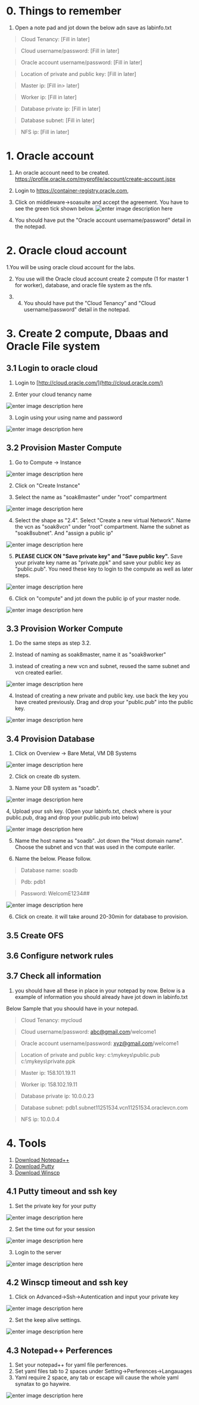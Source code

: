 

# 0. Things to remember
1. Open a note pad and jot down the below adn save as labinfo.txt

> Cloud Tenancy: [Fill in later]

> Cloud username/password: [Fill in later]

> Oracle account username/password: [Fill in later]

> Location of private and public key: [Fill in later]

> Master ip: [Fill in> later]

> Worker ip: [Fill in later]

> Database private ip: [Fill in later]

> Database subnet: [Fill in later] 

> NFS ip: [Fill in later]

# 1. Oracle account

 1. An oracle account need to be created. https://profile.oracle.com/myprofile/account/create-account.jspx
 2. Login to https://container-registry.oracle.com, 
 3. Click on middleware->soasuite and  accept the agreement. You have to see the green tick shown below.
 ![enter image description here](https://github.com/wenjian80/soak8_labs/blob/main/img/registry.JPG)

4. You should have put the "Oracle account username/password" detail in the notepad.

# 2. Oracle cloud account

1.You will be using oracle cloud account for the labs.

2. You use will the Oracle cloud account create 2 compute (1 for master 1 for worker), database, and oracle file system as the nfs.

3. 4. You should have put the "Cloud Tenancy" and  "Cloud username/password" detail in the notepad.

# 3. Create 2 compute, Dbaas and Oracle File system

## 3.1 Login to oracle cloud

1. Login to [http://cloud.oracle.com/](http://cloud.oracle.com/)

2. Enter your cloud tenancy name

![enter image description here](https://github.com/wenjian80/soak8_labs/blob/main/img/oracelcloud_1.JPG)

3. Login using your using name and password

![enter image description here](https://github.com/wenjian80/soak8_labs/blob/main/img/oracelcloud_2.JPG)

## 3.2 Provision Master Compute

1. Go to Compute -> Instance

![enter image description here](https://github.com/wenjian80/soak8_labs/blob/main/img/compute_1.JPG)

2. Click on "Create Instance"

3. Select the name as "soak8master" under "root" compartment

![enter image description here](https://github.com/wenjian80/soak8_labs/blob/main/img/compute_2.JPG)

4. Select the shape as "2.4". Select "Create a new virtual Network". Name the vcn as "soak8vcn" under "root" compartment. Name the subnet as "soak8subnet". And "assign a public ip"

![enter image description here](https://github.com/wenjian80/soak8_labs/blob/main/img/compute_3.JPG)

5. **PLEASE CLICK ON "Save private key" and "Save public key".** Save your private key name as "private.ppk" and save your public key as "public.pub". You need these key to login to the compute as well as later steps.

![enter image description here](https://github.com/wenjian80/soak8_labs/blob/main/img/compute_4.JPG)

6. Click on "compute" and jot down the public ip of your master node.

![enter image description here](https://github.com/wenjian80/soak8_labs/blob/main/img/compute5.jpg)

## 3.3 Provision Worker Compute

1. Do the same steps as step 3.2. 

2. Instead of naming as soak8master, name it as "soak8worker"

3. instead of creating a new vcn and subnet, reused the same subnet and vcn created earlier.

![enter image description here](https://github.com/wenjian80/soak8_labs/blob/main/img/compute6.JPG)

4. Instead of creating a new private and public key. use back the key you have created previously. Drag and drop your "public.pub" into the public key.

![enter image description here](https://github.com/wenjian80/soak8_labs/blob/main/img/compute7.JPG)


## 3.4 Provision Database

1. Click on Overview -> Bare Metal, VM DB Systems

![enter image description here](https://github.com/wenjian80/soak8_labs/blob/main/img/database1.JPG)

2. Click on create db system.

3. Name your DB system as "soadb". 

![enter image description here](https://github.com/wenjian80/soak8_labs/blob/main/img/database2.JPG)

4,  Upload your ssh key. (Open your labinfo.txt, check where is your public.pub, drag and drop your public.pub into below)

![enter image description here](https://github.com/wenjian80/soak8_labs/blob/main/img/database3.JPG)

5. Name the host name as "soadb". Jot down the "Host domain name". Choose the subnet and vcn that was used in the compute eariler.




6. Name the below. Please follow.
> Database name: soadb

> Pdb: pdb1

>Password: WelcomE1234##

![enter image description here](https://github.com/wenjian80/soak8_labs/blob/main/img/datbase4.JPG)

6. Click on create. it will take around 20-30min for database to provision.


## 3.5 Create OFS


## 3.6 Configure network rules


## 3.7 Check all information

1. you should have all these in place in your notepad by now. Below is a example of information you should already have jot down in labinfo.txt

Below Sample that you shoould have in your notepad.
> Cloud Tenancy: mycloud

> Cloud username/password: abc@gmail.com/welcome1

> Oracle account username/password: xyz@gmail.com/welcome1

> Location of private and public key: c:\mykeys\public.pub c:\mykeys\private.ppk

> Master ip: 158.101.19.11

> Worker ip: 158.102.19.11

> Database private ip: 10.0.0.23

> Database subnet: pdb1.subnet11251534.vcn11251534.oraclevcn.com

> NFS ip: 10.0.0.4

# 4. Tools
1. [Download Notepad++](https://portableapps.com/apps/development/notepadpp_portable)
2. [Download Putty](https://www.chiark.greenend.org.uk/~sgtatham/putty/latest.html)
3. [Download Winscp](https://portableapps.com/apps/internet/winscp_portable)

## 4.1 Putty timeout and ssh key

1. Set the private key for your putty

![enter image description here](https://github.com/wenjian80/soak8_labs/blob/main/img/putty_key.JPG)

2. Set the time out for your session

![enter image description here](https://github.com/wenjian80/soak8_labs/blob/main/img/putty_timeout.JPG)

3. Login to the server

![enter image description here](https://github.com/wenjian80/soak8_labs/blob/main/img/putty_login.JPG)

## 4.2 Winscp timeout and ssh key

1. Click on Advanced->Ssh->Autentication and input your private key

![enter image description here](https://github.com/wenjian80/soak8_labs/blob/main/img/winscp_key.JPG)

2. Set the keep alive settings.

![enter image description here](https://github.com/wenjian80/soak8_labs/blob/main/img/winscpkeepalive.JPG)

## 4.3 Notepad++ Perferences

1. Set your notepad++ for yaml file perferences.
2. Set yaml files tab to 2 spaces under Setting->Perferences->Langauages
3. Yaml require 2 space, any tab or escape will cause the whole yaml synatax to go haywire.

![enter image description here](https://github.com/wenjian80/soak8_labs/blob/main/img/notepadyaml.jpg)

<!--stackedit_data:
eyJoaXN0b3J5IjpbLTE2MDI4MDc0NzUsMTY1NzI5MjEwN119
-->